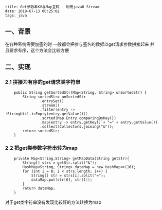 ```
title: Get参数串KV与Map互转 - 利用java8 Stream
date: 2018-07-13 00:25:02
tags: java
```

## 一、背景
在各种系统需要加签的时
一般都会把参与签名的数据以get请求参数拼接起来
并且要求有序，这个方法会比较方便

## 二、实现
### 2.1  拼接为有序的get请求类字符串
```
    public String getSortedStr(Map<String, String> unSortedStr) {
        String sortedStr= unSortedStr
                .entrySet()
                .stream()
                .filter(entry -> !StringUtil.isEmpty(entry.getValue()))
                .sorted(Map.Entry.comparingByKey())
                .map(entry -> entry.getKey() + "=" + entry.getValue())
                .collect(Collectors.joining("&"));
        return sortedStr;
    }
```
### 2.2 把get类参数字符串转为map
```
    private Map<String,String> getMapData(String getStr){
        String[] strs = getStr.split("&");
        HashMap<String, String> dataMap = new HashMap<>(16);
        for (int i = 0; i < strs.length; i++) {
            String[] str = strs[i].split("=");
            dataMap.put(str[0], str[1]);
        }
        return dataMap;
    }
```

对于get类字符串没有发现比较好的方法转换为map